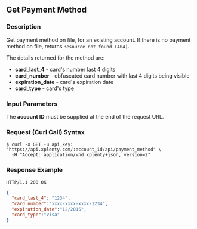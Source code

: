 ## Get Payment Method

### Description
Get payment method on file, for an existing account. If there is no payment method on file, returns `Resource not found (404)`.

The details returned for the method are:

* **card_last_4** - card's number last 4 digits
* **card_number** - obfuscated card number with last 4 digits being visible
* **expiration_date** - card's expiration date
* **card_type** - card's type

### Input Parameters

The **account ID** must be supplied at the end of the request URL.

### Request (Curl Call) Syntax
```shell
$ curl -X GET -u api_key: "https://api.xplenty.com/:account_id/api/payment_method" \
  -H "Accept: application/vnd.xplenty+json, version=2" 
```

### Response Example
```HTTP
HTTP/1.1 200 OK
```

```json
{
  "card_last_4": "1234",
  "card_number":"xxxx-xxxx-xxxx-1234",
  "expiration_date":"12/2015",
  "card_type":"Visa"
}
```
